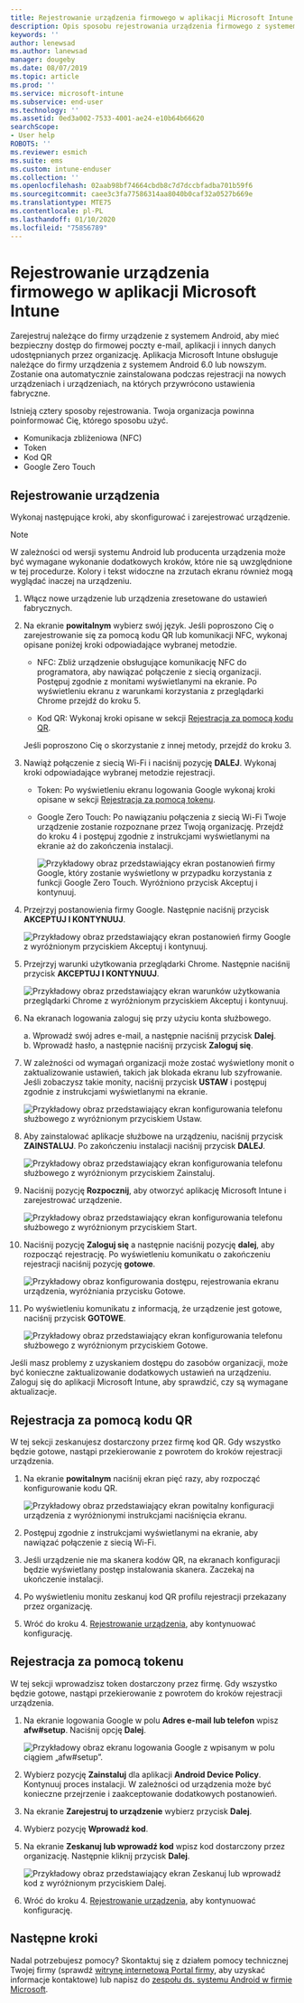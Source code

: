 ```yaml
---
title: Rejestrowanie urządzenia firmowego w aplikacji Microsoft Intune | Microsoft Docs
description: Opis sposobu rejestrowania urządzenia firmowego z systemem Android w usłudze Intune
keywords: ''
author: lenewsad
ms.author: lanewsad
manager: dougeby
ms.date: 08/07/2019
ms.topic: article
ms.prod: ''
ms.service: microsoft-intune
ms.subservice: end-user
ms.technology: ''
ms.assetid: 0ed3a002-7533-4001-ae24-e10b64b66620
searchScope:
- User help
ROBOTS: ''
ms.reviewer: esmich
ms.suite: ems
ms.custom: intune-enduser
ms.collection: ''
ms.openlocfilehash: 02aab98bf74664cbdb8c7d7dccbfadba701b59f6
ms.sourcegitcommit: caee3c3fa77586314aa8040b0caf32a0527b669e
ms.translationtype: MTE75
ms.contentlocale: pl-PL
ms.lasthandoff: 01/10/2020
ms.locfileid: "75856789"
---
```

# <a name="enroll-your-corporate-device-with-the-microsoft-intune-app"></a>Rejestrowanie urządzenia firmowego w aplikacji Microsoft Intune

Zarejestruj należące do firmy urządzenie z systemem Android, aby mieć bezpieczny dostęp do firmowej poczty e-mail, aplikacji i innych danych udostępnianych przez organizację. Aplikacja Microsoft Intune obsługuje należące do firmy urządzenia z systemem Android 6.0 lub nowszym. Zostanie ona automatycznie zainstalowana podczas rejestracji na nowych urządzeniach i urządzeniach, na których przywrócono ustawienia fabryczne. 

Istnieją cztery sposoby rejestrowania. Twoja organizacja powinna poinformować Cię, którego sposobu użyć.
 
* Komunikacja zbliżeniowa (NFC)  
* Token  
* Kod QR   
* Google Zero Touch  

## <a name="enroll-device"></a>Rejestrowanie urządzenia 
Wykonaj następujące kroki, aby skonfigurować i zarejestrować urządzenie.  

> [!NOTE]
> W zależności od wersji systemu Android lub producenta urządzenia może być wymagane wykonanie dodatkowych kroków, które nie są uwzględnione w tej procedurze. Kolory i tekst widoczne na zrzutach ekranu również mogą wyglądać inaczej na urządzeniu.  

1. Włącz nowe urządzenie lub urządzenia zresetowane do ustawień fabrycznych.  
2. Na ekranie **powitalnym** wybierz swój język.   Jeśli poproszono Cię o zarejestrowanie się za pomocą kodu QR lub komunikacji NFC, wykonaj opisane poniżej kroki odpowiadające wybranej metodzie.  
     * NFC: Zbliż urządzenie obsługujące komunikację NFC do programatora, aby nawiązać połączenie z siecią organizacji. Postępuj zgodnie z monitami wyświetlanymi na ekranie. Po wyświetleniu ekranu z warunkami korzystania z przeglądarki Chrome przejdź do kroku 5.  

     * Kod QR: Wykonaj kroki opisane w sekcji [Rejestracja za pomocą kodu QR](#qr-code-enrollment).  

     Jeśli poproszono Cię o skorzystanie z innej metody, przejdź do kroku 3.    

3. Nawiąż połączenie z siecią Wi-Fi i naciśnij pozycję **DALEJ**. Wykonaj kroki odpowiadające wybranej metodzie rejestracji. 

    * Token: Po wyświetleniu ekranu logowania Google wykonaj kroki opisane w sekcji [Rejestracja za pomocą tokenu](#token-enrollment).  
    * Google Zero Touch: Po nawiązaniu połączenia z siecią Wi-Fi Twoje urządzenie zostanie rozpoznane przez Twoją organizację. Przejdź do kroku 4 i postępuj zgodnie z instrukcjami wyświetlanymi na ekranie aż do zakończenia instalacji.    
 
       ![Przykładowy obraz przedstawiający ekran postanowień firmy Google, który zostanie wyświetlony w przypadku korzystania z funkcji Google Zero Touch. Wyróżniono przycisk Akceptuj i kontynuuj.](./media/google-zero-touch-intune-app-01.png)   
   
4. Przejrzyj postanowienia firmy Google. Następnie naciśnij przycisk **AKCEPTUJ I KONTYNUUJ**.  

      ![Przykładowy obraz przedstawiający ekran postanowień firmy Google z wyróżnionym przyciskiem Akceptuj i kontynuuj.](./media/fully-managed-intune-app-04.png)   

6. Przejrzyj warunki użytkowania przeglądarki Chrome. Następnie naciśnij przycisk **AKCEPTUJ I KONTYNUUJ**.  

   ![Przykładowy obraz przedstawiający ekran warunków użytkowania przeglądarki Chrome z wyróżnionym przyciskiem Akceptuj i kontynuuj.](./media/fully-managed-intune-app-06.png)   

7. Na ekranach logowania zaloguj się przy użyciu konta służbowego.   

    a. Wprowadź swój adres e-mail, a następnie naciśnij przycisk **Dalej**.      
    b. Wprowadź hasło, a następnie naciśnij przycisk **Zaloguj się**.  

8. W zależności od wymagań organizacji może zostać wyświetlony monit o zaktualizowanie ustawień, takich jak blokada ekranu lub szyfrowanie. Jeśli zobaczysz takie monity, naciśnij przycisk **USTAW** i postępuj zgodnie z instrukcjami wyświetlanymi na ekranie.  

   ![Przykładowy obraz przedstawiający ekran konfigurowania telefonu służbowego z wyróżnionym przyciskiem Ustaw.](./media/fully-managed-intune-app-10.png)   

9. Aby zainstalować aplikacje służbowe na urządzeniu, naciśnij przycisk **ZAINSTALUJ**. Po zakończeniu instalacji naciśnij przycisk **DALEJ**.  

   ![Przykładowy obraz przedstawiający ekran konfigurowania telefonu służbowego z wyróżnionym przyciskiem Zainstaluj.](./media/fully-managed-intune-app-11.png)   

10. Naciśnij pozycję **Rozpocznij**, aby otworzyć aplikację Microsoft Intune i zarejestrować urządzenie. 

    ![Przykładowy obraz przedstawiający ekran konfigurowania telefonu służbowego z wyróżnionym przyciskiem Start.](./media/fully-managed-intune-app-17.png)   

11. Naciśnij pozycję **Zaloguj się** a następnie naciśnij pozycję **dalej**, aby rozpocząć rejestrację. Po wyświetleniu komunikatu o zakończeniu rejestracji naciśnij pozycję **gotowe**.  

    ![Przykładowy obraz konfigurowania dostępu, rejestrowania ekranu urządzenia, wyróżniania przycisku Gotowe.](./media/fully-managed-intune-app-19.png)   

10. Po wyświetleniu komunikatu z informacją, że urządzenie jest gotowe, naciśnij przycisk **GOTOWE**.  

    ![Przykładowy obraz przedstawiający ekran konfigurowania telefonu służbowego z wyróżnionym przyciskiem Gotowe.](./media/fully-managed-intune-app-18.png)   

Jeśli masz problemy z uzyskaniem dostępu do zasobów organizacji, może być konieczne zaktualizowanie dodatkowych ustawień na urządzeniu. Zaloguj się do aplikacji Microsoft Intune, aby sprawdzić, czy są wymagane aktualizacje.   


## <a name="qr-code-enrollment"></a>Rejestracja za pomocą kodu QR  
W tej sekcji zeskanujesz dostarczony przez firmę kod QR.  Gdy wszystko będzie gotowe, nastąpi przekierowanie z powrotem do kroków rejestracji urządzenia.     
  
1. Na ekranie **powitalnym** naciśnij ekran pięć razy, aby rozpocząć konfigurowanie kodu QR.  

   ![Przykładowy obraz przedstawiający ekran powitalny konfiguracji urządzenia z wyróżnionymi instrukcjami naciśnięcia ekranu.](./media/qr-code-intune-app-01.png)  

2. Postępuj zgodnie z instrukcjami wyświetlanymi na ekranie, aby nawiązać połączenie z siecią Wi-Fi.  
3. Jeśli urządzenie nie ma skanera kodów QR, na ekranach konfiguracji będzie wyświetlany postęp instalowania skanera. Zaczekaj na ukończenie instalacji.  
4. Po wyświetleniu monitu zeskanuj kod QR profilu rejestracji przekazany przez organizację.  
5. Wróć do kroku 4. [Rejestrowanie urządzenia](#enroll-device), aby kontynuować konfigurację.  

## <a name="token-enrollment"></a>Rejestracja za pomocą tokenu  
W tej sekcji wprowadzisz token dostarczony przez firmę. Gdy wszystko będzie gotowe, nastąpi przekierowanie z powrotem do kroków rejestracji urządzenia.  

1. Na ekranie logowania Google w polu **Adres e-mail lub telefon** wpisz **afw#setup**. Naciśnij opcję **Dalej**. 

   ![Przykładowy obraz ekranu logowania Google z wpisanym w polu ciągiem „afw#setup”.](./media/token-intune-app-01.png)   

2. Wybierz pozycję **Zainstaluj** dla aplikacji **Android Device Policy**. Kontynuuj proces instalacji. W zależności od urządzenia może być konieczne przejrzenie i zaakceptowanie dodatkowych postanowień.    

3. Na ekranie **Zarejestruj to urządzenie** wybierz przycisk **Dalej**.  

4. Wybierz pozycję **Wprowadź kod**.  

5. Na ekranie **Zeskanuj lub wprowadź kod** wpisz kod dostarczony przez organizację.  Następnie kliknij przycisk **Dalej**.  

   ![Przykładowy obraz przedstawiający ekran Zeskanuj lub wprowadź kod z wyróżnionym przyciskiem Dalej.](./media/token-intune-app-04.png)  

6. Wróć do kroku 4. [Rejestrowanie urządzenia](#enroll-device), aby kontynuować konfigurację.  



## <a name="next-steps"></a>Następne kroki   
Nadal potrzebujesz pomocy? Skontaktuj się z działem pomocy technicznej Twojej firmy (sprawdź [witrynę internetową Portal firmy](https://go.microsoft.com/fwlink/?linkid=2010980), aby uzyskać informacje kontaktowe) lub napisz do <a href="mailto:wintunedroidfbk@microsoft.com?subject=I'm having trouble with enrolling my Android device&body=Describe the issue you're experiencing here.">zespołu ds. systemu Android w firmie Microsoft</a>.  
